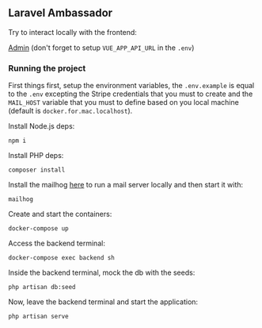 
## Laravel Ambassador 

Try to interact locally with the frontend:

[Admin](https://github.com/sabitri-shrestha/vue-admin) (don't forget to setup `VUE_APP_API_URL` in the `.env`)

### Running the project
First things first, setup the environment variables, the `.env.example` is equal to the `.env` excepting the Stripe credentials that you must to create and the `MAIL_HOST` variable that you must to define based on you local machine (default is `docker.for.mac.localhost`).

Install Node.js deps:
```
npm i
```
Install PHP deps:
```
composer install
```
Install the mailhog [here](https://github.com/mailhog/MailHog) to run a mail server locally and then start it with:
```
mailhog
```
Create and start the containers:
```
docker-compose up
```
Access the backend terminal:
```
docker-compose exec backend sh
```
Inside the backend terminal, mock the db with the seeds:
```
php artisan db:seed
```
Now, leave the backend terminal and start the application:
```
php artisan serve
```
